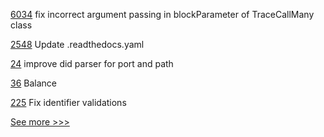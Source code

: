 
[6034](https://github.com/hyperledger/besu/pull/6034) fix incorrect argument passing in blockParameter of TraceCallMany class

[2548](https://github.com/hyperledger/aries-cloudagent-python/pull/2548) Update .readthedocs.yaml

[24](https://github.com/hyperledger-labs/did-webs-resolver/pull/24) improve did parser for port and path

[36](https://github.com/hyperledger-labs/cckit/pull/36) Balance

[225](https://github.com/hyperledger-labs/yui-ibc-solidity/pull/225) Fix identifier validations


[See more >>>](https://start-here.hyperledger.org/pull-requests)
